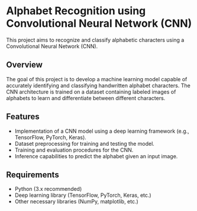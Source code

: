 # Alphabet Recognition using Convolutional Neural Network (CNN)

This project aims to recognize and classify alphabetic characters using a Convolutional Neural Network (CNN).

## Overview

The goal of this project is to develop a machine learning model capable of accurately identifying and classifying handwritten alphabet characters. The CNN architecture is trained on a dataset containing labeled images of alphabets to learn and differentiate between different characters.

## Features

- Implementation of a CNN model using a deep learning framework (e.g., TensorFlow, PyTorch, Keras).
- Dataset preprocessing for training and testing the model.
- Training and evaluation procedures for the CNN.
- Inference capabilities to predict the alphabet given an input image.

## Requirements

- Python (3.x recommended)
- Deep learning library (TensorFlow, PyTorch, Keras, etc.)
- Other necessary libraries (NumPy, matplotlib, etc.)
